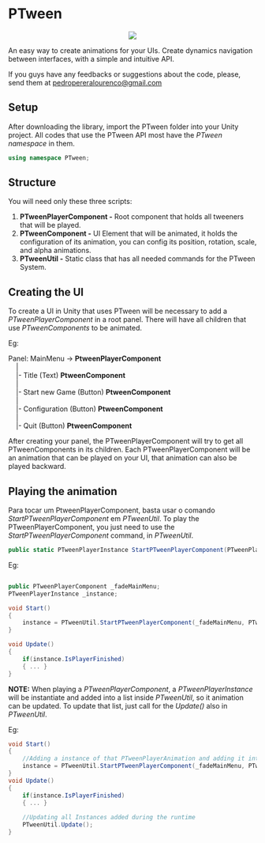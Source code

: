 # PTween

<p align="center"> 
<img src="https://media.giphy.com/media/z088g5dDX5IqSsnXM3/giphy.gif" style="max-height: 300px;">
</p>

An easy way to create animations for your UIs. Create dynamics navigation between interfaces, with a simple and intuitive API.

If you guys have any feedbacks or suggestions about the code, please, send them at
pedropereralourenco@gmail.com

## Setup

After downloading the library, import the PTween folder into your Unity project.
All codes that use the PTween API most have the <i>PTween namespace</i> in them.

```cs
using namespace PTween;
```

## Structure

You will need only these three scripts:
  1. <b>PTweenPlayerComponent -</b> Root component that holds all tweeners that will be played.
  2. <b>PTweenComponent -</b> UI Element that will be animated, it holds the configuration of its animation, you can config its position, rotation, scale, and alpha animations. 
  3. <b>PTweenUtil -</b> Static class that has all needed commands for the PTween System.
  
## Creating the UI
  
To create a UI in Unity that uses PTween will be necessary to add a <i>PTweenPlayerComponent</i> in a root panel. There will have all children that use <i>PTweenComponents</i> to be animated.
 
 Eg:
 
 Panel: MainMenu -> <b>PtweenPlayerComponent</b> <br>
 &nbsp; &nbsp;  | <br>
 &nbsp; &nbsp;  |- Title (Text) <b>PtweenComponent</b> <br>
 &nbsp; &nbsp;  | <br>
 &nbsp; &nbsp;  |- Start new Game (Button) <b>PtweenComponent</b> <br>
 &nbsp; &nbsp;  | <br>
 &nbsp; &nbsp;  |- Configuration (Button) <b>PtweenComponent</b> <br>
 &nbsp; &nbsp;  | <br>
 &nbsp; &nbsp;  |- Quit (Button) <b>PtweenComponent</b> <br>
                
 After creating your panel, the PTweenPlayerComponent will try to get all PTweenComponents in its children.
 Each PTweenPlayerComponent will be an animation that can be played on your UI, that animation can also be played backward.
 
 ## Playing the animation
 
 Para tocar um PtweenPlayerComponent, basta usar o comando <i>StartPTweenPlayerComponent</i> em <i>PTweenUtil</i>.
 To play the PTweenPlayerComponent, you just need to use the <i>StartPTweenPlayerComponent</i> command, in <i>PTweenUtil</i>.
 
 ```cs
public static PTweenPlayerInstance StartPTweenPlayerComponent(PTweenPlayerComponent playerComponent, PTweenAnimationDirection animationDirection);
```
 
 Eg:
 
```cs

public PTweenPlayerComponent _fadeMainMenu;
PTweenPlayerInstance _instance;

void Start()
{
    instance = PTweenUtil.StartPTweenPlayerComponent(_fadeMainMenu, PTweenAnimationDirection.ANIMATE_FORWARD);
}

void Update()
{
    if(instance.IsPlayerFinished)
    { ... }
}
```

<b>NOTE:</b> When playing a <i>PTweenPlayerComponent</i>, a <i>PTweenPlayerInstance</i> will be instantiate and added into a list inside <i>PTweenUtil</i>, so it animation can be updated. To update that list, just call for the <i>Update()</i> also in <i>PTweenUtil</i>.

Eg:

```cs
void Start()
{
    //Adding a instance of that PTweenPlayerAnimation and adding it into a list, so it can be updated at PTweenUtil.Update()
    instance = PTweenUtil.StartPTweenPlayerComponent(_fadeMainMenu, PTweenAnimationDirection.ANIMATE_FORWARD);
}
void Update()
{
    if(instance.IsPlayerFinished)
    { ... }
    
    //Updating all Instances added during the runtime
    PTweenUtil.Update();
}
```
